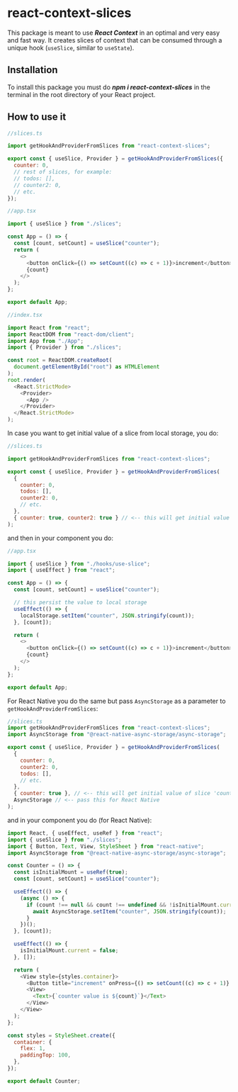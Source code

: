 # react-context-slices

This package is meant to use **_React Context_** in an optimal and very easy and fast way. It creates slices of context that can be consumed through a unique hook (`useSlice`, similar to `useState`).

## Installation

To install this package you must do **_npm i react-context-slices_** in the terminal in the root directory of your React project.

## How to use it

```javascript
//slices.ts

import getHookAndProviderFromSlices from "react-context-slices";

export const { useSlice, Provider } = getHookAndProviderFromSlices({
  counter: 0,
  // rest of slices, for example:
  // todos: [],
  // counter2: 0,
  // etc.
});
```

```javascript
//app.tsx

import { useSlice } from "./slices";

const App = () => {
  const [count, setCount] = useSlice("counter");
  return (
    <>
      <button onClick={() => setCount((c) => c + 1)}>increment</button>
      {count}
    </>
  );
};

export default App;
```

```javascript
//index.tsx

import React from "react";
import ReactDOM from "react-dom/client";
import App from "./App";
import { Provider } from "./slices";

const root = ReactDOM.createRoot(
  document.getElementById("root") as HTMLElement
);
root.render(
  <React.StrictMode>
    <Provider>
      <App />
    </Provider>
  </React.StrictMode>
);
```

In case you want to get initial value of a slice from local storage, you do:

```javascript
//slices.ts

import getHookAndProviderFromSlices from "react-context-slices";

export const { useSlice, Provider } = getHookAndProviderFromSlices(
  {
    counter: 0,
    todos: [],
    counter2: 0,
    // etc.
  },
  { counter: true, counter2: true } // <-- this will get initial value of slice from local storage for slices 'counter' and 'counter2', but not for 'todos' slice.
);
```

and then in your component you do:

```javascript
//app.tsx

import { useSlice } from "./hooks/use-slice";
import { useEffect } from "react";

const App = () => {
  const [count, setCount] = useSlice("counter");

  // this persist the value to local storage
  useEffect(() => {
    localStorage.setItem("counter", JSON.stringify(count));
  }, [count]);

  return (
    <>
      <button onClick={() => setCount((c) => c + 1)}>increment</button>
      {count}
    </>
  );
};

export default App;
```

For React Native you do the same but pass `AsyncStorage` as a parameter to `getHookAndProviderFromSlices`:

```javascript
//slices.ts
import getHookAndProviderFromSlices from "react-context-slices";
import AsyncStorage from "@react-native-async-storage/async-storage";

export const { useSlice, Provider } = getHookAndProviderFromSlices(
  {
    counter: 0,
    counter2: 0,
    todos: [],
    // etc.
  },
  { counter: true }, // <-- this will get initial value of slice 'counter' from local storage
  AsyncStorage // <-- pass this for React Native
);
```

and in your component you do (for React Native):

```javascript
import React, { useEffect, useRef } from "react";
import { useSlice } from "./slices";
import { Button, Text, View, StyleSheet } from "react-native";
import AsyncStorage from "@react-native-async-storage/async-storage";

const Counter = () => {
  const isInitialMount = useRef(true);
  const [count, setCount] = useSlice("counter");

  useEffect(() => {
    (async () => {
      if (count !== null && count !== undefined && !isInitialMount.current) {
        await AsyncStorage.setItem("counter", JSON.stringify(count));
      }
    })();
  }, [count]);

  useEffect(() => {
    isInitialMount.current = false;
  }, []);

  return (
    <View style={styles.container}>
      <Button title="increment" onPress={() => setCount((c) => c + 1)} />
      <View>
        <Text>{`counter value is ${count}`}</Text>
      </View>
    </View>
  );
};

const styles = StyleSheet.create({
  container: {
    flex: 1,
    paddingTop: 100,
  },
});

export default Counter;
```
